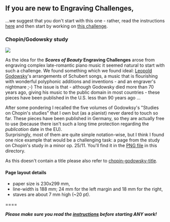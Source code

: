 If you are new to Engraving Challenges,
---------------------------------------

...we suggest that you don't start with this one -
rather, read the instructions
[here](https://github.com/engraving-challenges/main/blob/master/README.md)
and then start by working on
[this challenge](https://github.com/engraving-challenges/estrella).

### Chopin/Godowsky study

[![](chopin-godowsky-small.png)](chopin-godowsky.png)

As the idea for the **_Scores of Beauty_ Engraving Challenges** arose from engraving complex
late-romantic piano music it seemed natural to start with such a challenge.
We found something which we found ideal:
[Leopold Godowsky](http://en.wikipedia.org/wiki/Leopold_Godowsky)'s
arrangements of Schubert songs, a music that is flourishing with wonderful polyphonic
additions and inventions - and an engraver's nightmare ;-)
The issue is that - although Godowsky died more than 70 years ago, giving his music
to the public domain in most countries - these pieces have been published in the U.S.
less than 90 years ago ...

After some pondering I recalled the five volumes of Godowksy's "Studies on Chopin's studies"
that I own but (as a pianist) never dared to touch so far. These pieces have been published
in Germany, so they are actually free to use (because there isn't such a long time protection
regarding the *publication* date in the EU).  
Surprisingly, most of them are quite simple notation-wise, but I think I found one nice example
that would be a challenging task: a page from the study on Chopin's study in a minor op. 25/11.
You'll find it in the [PNG file](chopin-godowsky.png) in this directory.

As this doesn't contain a title please also refer to
[chopin-godowsky-title](titles.md).

#### Page layout details

- paper size is 230x299 mm,
- line-width is 188 mm; 24 mm for the left margin and 18 mm for the right,
- staves are about 7 mm high (~20 pt).

====

**_Please make sure you read the [instructions](https://github.com/engraving-challenges/main/blob/master/2-editing-workflow.md) before starting ANY work!_**
